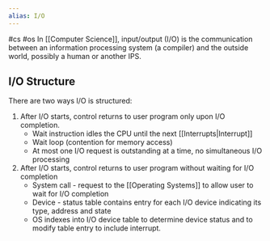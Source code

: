 ```yaml
---
alias: I/O
---
```

#cs #os
In [[Computer Science]], input/output (I/O) is the communication between an information processing system (a compiler) and the outside world, possibly a human or another IPS.

## I/O Structure
There are two ways I/O is structured:
1. After I/O starts, control returns to user program only upon I/O completion.
	- Wait instruction idles the CPU until the next [[Interrupts|Interrupt]]
	- Wait loop (contention for memory access)
	- At most one I/O request is outstanding at a time, no simultaneous I/O processing
2. After I/O starts, control returns to user program without waiting for I/O completion
	- System call - request to the [[Operating Systems]] to allow user to wait for I/O completion
	- Device - status table contains entry for each I/O device indicating its type, address and state
	- OS indexes into I/O device table to determine device status and to modify table entry to include interrupt.

